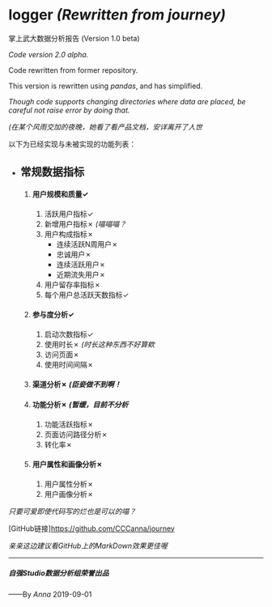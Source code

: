# logger *(Rewritten from journey)*
掌上武大数据分析报告
(Version 1.0 beta)

*Code version 2.0 alpha.*

Code rewritten from former repository. 

This version is rewritten using *pandas*, and has simplified. 

*Though code supports changing directories where data are placed, be careful not raise error by doing that.*

*(在某个风雨交加的夜晚，她看了看产品文档，安详离开了人世*

以下为已经实现与未被实现的功能列表：

- ## 常规数据指标
    1. #### 用户规模和质量✓
        1. 活跃用户指标✓
        2. 新增用户指标✗ *(喵喵喵？*
        3. 用户构成指标✗
            - 连续活跃N周用户✗
            - 忠诚用户✗
            - 连续活跃用户✗
            - 近期流失用户✗
        4. 用户留存率指标✗
        5. 每个用户总活跃天数指标✓
    2. #### 参与度分析✓
        1. 启动次数指标✓
        2. 使用时长✗ *(时长这种东西不好算欸*
        3. 访问页面✗
        4. 使用时间间隔✗
    3. #### 渠道分析✗ *(臣妾做不到啊！*
    4. #### 功能分析✗ *(暂缓，目前不分析*
        1. 功能活跃指标✗
        2. 页面访问路径分析✗
        3. 转化率✗
    5. #### 用户属性和画像分析✗
        1. 用户属性分析✗
        2. 用户画像分析✗

*只要可爱即使代码写的烂也是可以的喵？*

[GitHub链接]https://github.com/CCCanna/journey

*亲亲这边建议看GitHub上的MarkDown效果更佳喔*

****

##### 自强Studio数据分析组荣誉出品
——By *Anna* 2019-09-01
